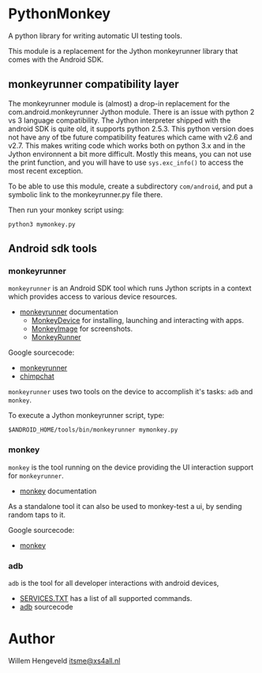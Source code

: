 # PythonMonkey

A python library for writing automatic UI testing tools.

This module is a replacement for the Jython monkeyrunner library that comes with the Android SDK.


## monkeyrunner compatibility layer

The monkeyrunner module is (almost) a drop-in replacement for the com.android.monkeyrunner
Jython module. There is an issue with python 2 vs 3 language compatibility. The Jython
interpreter shipped with the android SDK is quite old, it supports python 2.5.3.
This python version does not have any of tbe future compatibility features which came with
v2.6 and v2.7. This makes writing code which works both on python 3.x and in the Jython
environnent a bit more difficult. Mostly this means, you can not use the print function,
and you will have to use `sys.exc_info()` to access the most recent exception.

To be able to use this module, create a subdirectory `com/android`, and put a symbolic link
to the monkeyrunner.py file there.

Then run your monkey script using:

    python3 mymonkey.py


## Android sdk tools

### monkeyrunner

`monkeyrunner` is an Android SDK tool which runs Jython scripts in a context which provides access to various device resources.
 * [monkeyrunner](https://developer.android.com/studio/test/monkeyrunner) documentation
   * [MonkeyDevice](https://developer.android.com/studio/test/monkeyrunner/MonkeyDevice) for installing, launching and interacting with apps.
   * [MonkeyImage](https://developer.android.com/studio/test/monkeyrunner/MonkeyImage) for screenshots.
   * [MonkeyRunner](https://developer.android.com/studio/test/monkeyrunner/MonkeyRunner)

Google sourcecode:
 * [monkeyrunner](https://android.googlesource.com/platform/tools/swt/+/master/monkeyrunner/src/main/java/com/android/monkeyrunner)
 * [chimpchat](https://android.googlesource.com/platform/tools/swt/+/master/chimpchat/src/main/java/com/android/chimpchat)

`monkeyrunner` uses two tools on the device to accomplish it's tasks: `adb` and `monkey`.

To execute a Jython monkeyrunner script, type:

    $ANDROID_HOME/tools/bin/monkeyrunner mymonkey.py


### monkey

`monkey` is the tool running on the device providing the UI interaction support for `monkeyrunner`.
 * [monkey](https://developer.android.com/studio/test/monkey) documentation

As a standalone tool it can also be used to monkey-test a ui, by sending random taps to it.

Google sourcecode:
 * [monkey](https://android.googlesource.com/platform/development/+/master/cmds/monkey/src/com/android/commands/monkey)


### adb

`adb` is the tool for all developer interactions with android devices, 

 * [SERVICES.TXT](https://android.googlesource.com/platform/system/core/+/master/adb/SERVICES.TXT) has a list of all supported commands.
 * [adb](https://android.googlesource.com/platform/system/core/+/master/adb/) sourcecode


# Author

Willem Hengeveld <itsme@xs4all.nl>


